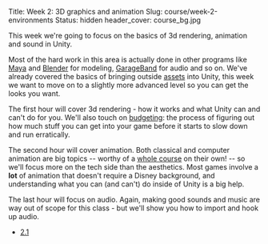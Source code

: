 Title: Week 2: 3D graphics and animation 
Slug: course/week-2-environments
Status: hidden
header_cover: course_bg.jpg

This week we're going to focus on the basics of 3d rendering, animation and sound in Unity. 

Most of the hard work in this area is actually done in other programs like [Maya](http://www.autodesk.com/products/autodesk-maya/overview) and [Blender](http://www.blender.org/) for modeling, [GarageBand](http://www.apple.com/ios/garageband/?cid=wwa-us-kwg-features-com&siclientid=6381&sessguid=dbd60035-c8ca-405c-a4d1-99eb691bec55&userguid=dbd60035-c8ca-405c-a4d1-99eb691bec55&permguid=dbd60035-c8ca-405c-a4d1-99eb691bec55) for audio and so on.  We've already covered the basics of bringing outside [assets](Glossary#assets) into Unity, this week we want to move on to a slightly more advanced level so you can get the looks you want.

The first hour will cover 3d rendering - how it works and what Unity can and can't do for you. We'll also touch on [budgeting](Glossary#budget): the process of figuring out how much stuff you can get into your game before it starts to slow down and run erratically.

The second hour will cover animation. Both classical and computer animation are big topics -- worthy of a [whole course](http://www.animationmentor.com/) on their own! -- so we'll focus more on the tech side than the aesthetics. Most games involve a **lot** of animation that doesn't require a Disney background, and understanding what you can (and can't) do inside of Unity is a big help.

The last hour will focus on audio. Again, making good sounds and music are way out of scope for this class - but we'll show you how to import and hook up audio.

* [2.1](2-1-basics-of-3d-rendering)